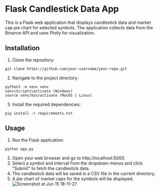 # Flask Candlestick Data App

This is a Flask web application that displays candlestick data and market cap pie chart for selected symbols. The application collects data from the Binance API and uses Plotly for visualization.

## Installation

1. Clone the repository:

```
git clone https://github.com/your-username/your-repo.git
```

2. Navigate to the project directory:

```
python3 -m venv venv
venv\Scripts\activate (Windows)
source venv/bin/activate (MacOS | Linux)
```

3. Install the required dependencies:

```
pip install -r requirements.txt
```

## Usage
1. Run the Flask application:

```
python app.py
```

2. Open your web browser and go to http://localhost:5000.
3. Select a symbol and interval from the dropdown menus and click "Submit" to fetch the candlestick data.
4. The candlestick data will be saved in a CSV file in the current directory.
5. A pie chart of market caps for the symbols will be displayed.
![Screenshot at Jun 15 18-11-27](https://github.com/Litvinenko23/Binance_API/assets/64659599/07752ccf-b158-4455-bd5b-23757176764d)

